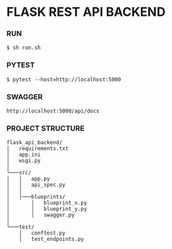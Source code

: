 # FLASK REST API BACKEND

### RUN
```
$ sh run.sh
```

### PYTEST
```
$ pytest --host=http://localhost:5000
```

### SWAGGER
```
http://localhost:5000/api/docs
```

### PROJECT STRUCTURE
```
flask_api_backend/
│   requirements.txt 
│   app.ini
│   wsgi.py
│
└───src/
│   │   app.py
│   │   api_spec.py
│   │
│   │───blueprints/
│       │   blueprint_x.py
│       │   blueprint_y.py
│       │   swagger.py
│
└───test/
    │   conftest.py
    │   test_endpoints.py
```

